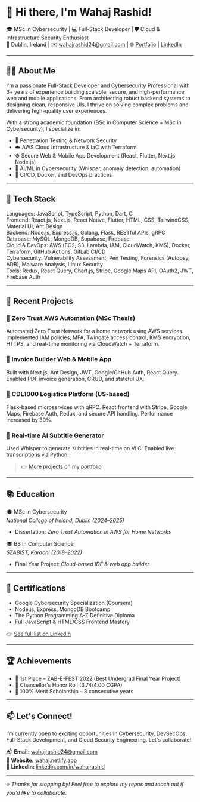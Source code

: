 # 👋 Hi there, I'm Wahaj Rashid!

🎓 MSc in Cybersecurity | 💻 Full-Stack Developer | 🛡️ Cloud & Infrastructure Security Enthusiast  
📍 Dublin, Ireland | ✉️ wahajrashid24@gmail.com | 🌐 [Portfolio](https://wahaj.netlify.app) | [LinkedIn](https://www.linkedin.com/in/wahajrashid)

---

## 👨‍💻 About Me

I'm a passionate Full-Stack Developer and Cybersecurity Professional with 3+ years of experience building scalable, secure, and high-performance web and mobile applications. From architecting robust backend systems to designing clean, responsive UIs, I thrive on solving complex problems and delivering high-quality user experiences.

With a strong academic foundation (BSc in Computer Science + MSc in Cybersecurity), I specialize in:
- 🔐 Penetration Testing & Network Security
- ☁️ AWS Cloud Infrastructure & IaC with Terraform
- ⚙️ Secure Web & Mobile App Development (React, Flutter, Next.js, Node.js)
- 🧠 AI/ML in Cybersecurity (Whisper, anomaly detection, automation)
- 🧪 CI/CD, Docker, and DevOps practices

---

## 🔧 Tech Stack

Languages: JavaScript, TypeScript, Python, Dart, C  
Frontend: React.js, Next.js, React Native, Flutter, HTML, CSS, TailwindCSS, Material UI, Ant Design  
Backend: Node.js, Express.js, Golang, Flask, RESTful APIs, gRPC  
Database: MySQL, MongoDB, Supabase, Firebase  
Cloud & DevOps: AWS (EC2, S3, Lambda, IAM, CloudWatch, KMS), Docker, Terraform, GitHub Actions, GitLab CI/CD  
Cybersecurity: Vulnerability Assessment, Pen Testing, Forensics (Autopsy, ADB), Malware Analysis, Linux Security  
Tools: Redux, React Query, Chart.js, Stripe, Google Maps API, OAuth2, JWT, Firebase Auth  

---

## 🚀 Recent Projects

### 🔐 Zero Trust AWS Automation (MSc Thesis)
Automated Zero Trust Network for a home network using AWS services. Implemented IAM policies, MFA, Twingate access control, KMS encryption, HTTPS, and real-time monitoring via CloudWatch + Terraform.

### 🧾 Invoice Builder Web & Mobile App
Built with Next.js, Ant Design, JWT, Google/GitHub Auth, React Query. Enabled PDF invoice generation, CRUD, and stateful UX.

### 🚚 CDL1000 Logistics Platform (US-based)
Flask-based microservices with gRPC. React frontend with Stripe, Google Maps, Firebase Auth, Redux, and secure API handling. Performance increased by 30%.

### 🧠 Real-time AI Subtitle Generator
Used Whisper to generate subtitles in real-time on VLC. Enabled live transcriptions via Python.

> 👉 [More projects on my portfolio](https://wahaj.netlify.app)

---

## 📚 Education

🎓 MSc in Cybersecurity  
*National College of Ireland, Dublin (2024–2025)*  
- Dissertation: *Zero Trust Automation in AWS for Home Networks*

🎓 BS in Computer Science  
*SZABIST, Karachi (2018–2022)*  
- Final Year Project: *Cloud-based IDE & web app builder*

---

## 📜 Certifications
- Google Cybersecurity Specialization (Coursera)
- Node.js, Express, MongoDB Bootcamp
- The Python Programming A-Z Definitive Diploma
- Full JavaScript & HTML/CSS Frontend Mastery

👉 [See full list on LinkedIn](https://www.linkedin.com/in/wahajrashid/details/certifications/)

---

## 🏆 Achievements

- 🥇 1st Place – ZAB-E-FEST 2022 (Best Undergrad Final Year Project)
- 🏅 Chancellor's Honor Roll (3.74/4.00 CGPA)
- 💸 100% Merit Scholarship – 3 consecutive years

---

## 📫 Let's Connect!

I’m currently open to exciting opportunities in Cybersecurity, DevSecOps, Full-Stack Development, and Cloud Security Engineering. Let's collaborate!

📬 **Email:** wahajrashid24@gmail.com  
🔗 **Website:** [wahaj.netlify.app](https://wahaj.netlify.app)  
💼 **LinkedIn:** [linkedin.com/in/wahajrashid](https://www.linkedin.com/in/wahajrashid)

---

⭐️ _Thanks for stopping by! Feel free to explore my repos and reach out if you'd like to collaborate._

